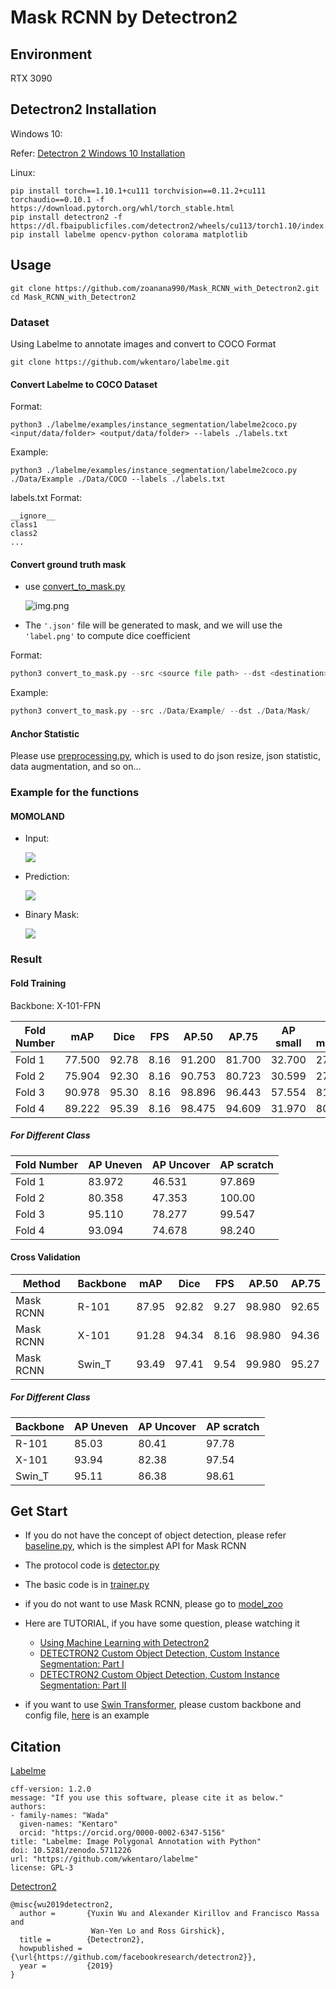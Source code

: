 # Mask RCNN by Detectron2

## Environment
RTX 3090

## Detectron2 Installation
Windows 10:

Refer: [Detectron 2 Windows 10 Installation](https://hackmd.io/eMRVBXwPSLiE3nt_ZHX5sw)

Linux:
```
pip install torch==1.10.1+cu111 torchvision==0.11.2+cu111 torchaudio==0.10.1 -f https://download.pytorch.org/whl/torch_stable.html
pip install detectron2 -f   https://dl.fbaipublicfiles.com/detectron2/wheels/cu113/torch1.10/index.html
pip install labelme opencv-python colorama matplotlib
```

## Usage
```
git clone https://github.com/zoanana990/Mask_RCNN_with_Detectron2.git
cd Mask_RCNN_with_Detectron2
```
### Dataset
Using Labelme to annotate images and convert to COCO Format
```
git clone https://github.com/wkentaro/labelme.git
```
#### Convert Labelme to COCO Dataset
Format:
```
python3 ./labelme/examples/instance_segmentation/labelme2coco.py <input/data/folder> <output/data/folder> --labels ./labels.txt
```
Example:
```
python3 ./labelme/examples/instance_segmentation/labelme2coco.py ./Data/Example ./Data/COCO --labels ./labels.txt
```
labels.txt Format:
```
__ignore__
class1
class2
...
```

#### Convert ground truth mask
* use [convert_to_mask.py](./convert_to_mask.py)

  ![img.png](Sample/img.png)

* The `'.json'` file will be generated to mask, 
and we will use the `'label.png'` to compute dice coefficient

Format:
```python
python3 convert_to_mask.py --src <source file path> --dst <destination> 
```

Example:
```python
python3 convert_to_mask.py --src ./Data/Example/ --dst ./Data/Mask/
```

#### Anchor Statistic
Please use [preprocessing.py](./Data/preprocessing.py), which is used to do json resize, 
json statistic, data augmentation, and so on... 

### Example for the functions
#### MOMOLAND
* Input:

    ![](./Sample/images/Input.jpg)

* Prediction:

    ![](./Sample/images/Result.jpg)

* Binary Mask:

    ![](./Sample/images/Binary_Mask.png)

### Result
#### Fold Training
Backbone: X-101-FPN

| Fold Number | mAP    | Dice  | FPS  | AP.50  | AP.75  | AP small | AP medium | AP large | 
|-------------|--------|-------|------|--------|--------|----------|-----------|----------|
| Fold 1      | 77.500 | 92.78 | 8.16 | 91.200 | 81.700 | 32.700   | 27.300    | 88.200   |
| Fold 2      | 75.904 | 92.30 | 8.16 | 90.753 | 80.723 | 30.599   | 27.510    | 81.673   |
| Fold 3      | 90.978 | 95.30 | 8.16 | 98.896 | 96.443 | 57.554   | 81.672    | 95.289   |
| Fold 4      | 89.222 | 95.39 | 8.16 | 98.475 | 94.609 | 31.970   | 80.763    | 95.605   |

##### For Different Class
| Fold Number | AP Uneven | AP Uncover | AP scratch  |
|-------------|-----------|------------|-------------| 
| Fold 1      | 83.972    | 46.531     | 97.869      | 
| Fold 2      | 80.358    | 47.353     | 100.00      |
| Fold 3      | 95.110    | 78.277     | 99.547      |
| Fold 4      | 93.094    | 74.678     | 98.240      |

#### Cross Validation
| Method     | Backbone | mAP   | Dice  | FPS  | AP.50  | AP.75 |
|------------|----------|-------|-------|------|--------|-------|
| Mask RCNN  | R-101    | 87.95 | 92.82 | 9.27 | 98.980 | 92.65 |
| Mask RCNN  | X-101    | 91.28 | 94.34 | 8.16 | 98.980 | 94.36 |
| Mask RCNN  | Swin_T   | 93.49 | 97.41 | 9.54 | 99.980 | 95.27 |

##### For Different Class
| Backbone | AP Uneven | AP Uncover | AP scratch |
|----------|-----------|------------|------------| 
| R-101    | 85.03     | 80.41      | 97.78      |
| X-101    | 93.94     | 82.38      | 97.54      |
| Swin_T   | 95.11     | 86.38      | 98.61      |

## Get Start
* If you do not have the concept of object detection, please refer
[baseline.py](./baseline.py), which is the simplest API for Mask RCNN

* The protocol code is [detector.py](./Sample/detector.py) 

* The basic code is in [trainer.py](trainer.py)

* if you do not want to use Mask RCNN, please go to [model_zoo](https://github.com/facebookresearch/detectron2/blob/main/MODEL_ZOO.md)

* Here are TUTORIAL, 
if you have some question, please watching it
  * [Using Machine Learning with Detectron2](https://www.youtube.com/watch?v=eUSgtfK4ivk&ab_channel=MetaOpenSource)
  * [DETECTRON2 Custom Object Detection, Custom Instance Segmentation: Part I](https://www.youtube.com/watch?v=ffTURA0JM1Q&ab_channel=TheCodingBug)
  * [DETECTRON2 Custom Object Detection, Custom Instance Segmentation: Part II](https://www.youtube.com/watch?v=GoItxr16ae8&ab_channel=TheCodingBug)
* if you want to use [Swin Transformer](https://arxiv.org/pdf/2111.09883.pdf), please custom backbone and config file, [here](https://github.com/xiaohu2015/SwinT_detectron2) is an example
## Citation
[Labelme](https://github.com/wkentaro/labelme)
```
cff-version: 1.2.0
message: "If you use this software, please cite it as below."
authors:
- family-names: "Wada"
  given-names: "Kentaro"
  orcid: "https://orcid.org/0000-0002-6347-5156"
title: "Labelme: Image Polygonal Annotation with Python"
doi: 10.5281/zenodo.5711226
url: "https://github.com/wkentaro/labelme"
license: GPL-3
```
[Detectron2](https://github.com/facebookresearch/detectron2)
```
@misc{wu2019detectron2,
  author =       {Yuxin Wu and Alexander Kirillov and Francisco Massa and
                  Wan-Yen Lo and Ross Girshick},
  title =        {Detectron2},
  howpublished = {\url{https://github.com/facebookresearch/detectron2}},
  year =         {2019}
}
```
